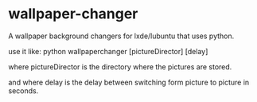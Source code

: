 # wallpaper-changer
A wallpaper background changers for lxde/lubuntu that uses python.


use it like:
python wallpaperchanger [pictureDirector] [delay]

where pictureDirector is the directory where the pictures are stored.

and where delay is the delay between switching form picture to picture in seconds.
